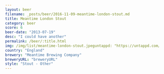 ```yaml
---
layout: beer
filename: _posts/beer/2016-11-09-meantime-london-stout.md
title: Meantime London Stout
category: beer
score: 6
beer-date: "2013-07-19"
desc: "I could have another"
permalink: /beer/:title.html
img: /img/list/meantime-london-stout.jpeguntappd: "https://untappd.com/b/meantime-brewing-company-london-stout/25773"
country: "England"
brewery: "Meantime Brewing Company"
breweryURL: "breweryURL"
style: "Stout - Other"
---
```

